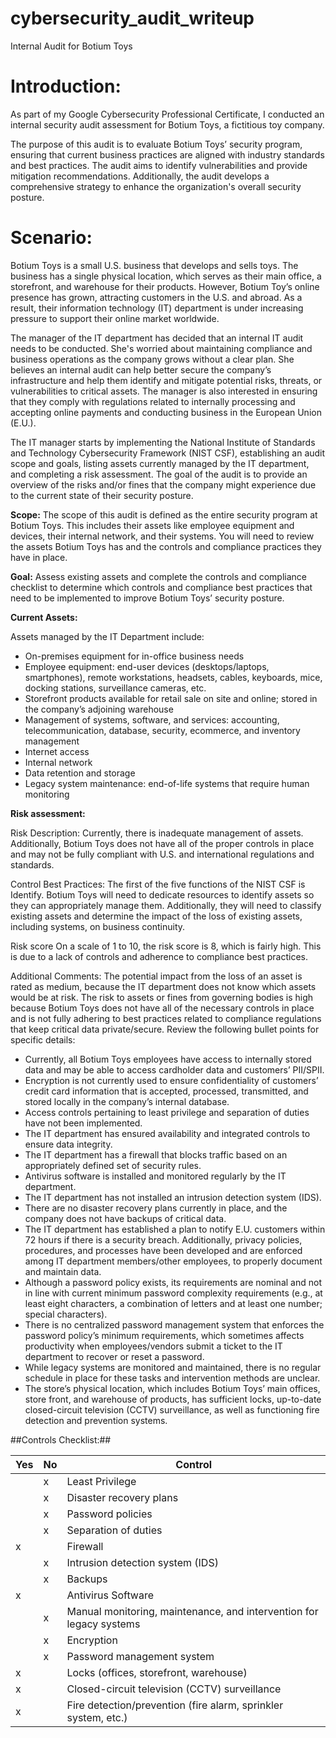 # cybersecurity_audit_writeup
Internal Audit for Botium Toys

# Introduction:
As part of my Google Cybersecurity Professional Certificate, I conducted an internal security audit assessment for Botium Toys, a fictitious toy company.

The purpose of this audit is to evaluate Botium Toys’ security program, ensuring that current business practices are aligned with industry standards and best practices. The audit aims to identify vulnerabilities and provide mitigation recommendations. Additionally, the audit develops a comprehensive strategy to enhance the organization's overall security posture.

# Scenario:
Botium Toys is a small U.S. business that develops and sells toys. The business has a single physical location, which serves as their main office, a storefront, and warehouse for their products. However, Botium Toy’s online presence has grown, attracting customers in the U.S. and abroad. As a result, their information technology (IT) department is under increasing pressure to support their online market worldwide. 

The manager of the IT department has decided that an internal IT audit needs to be conducted. She's worried about maintaining compliance and business operations as the company grows without a clear plan. She believes an internal audit can help better secure the company’s infrastructure and help them identify and mitigate potential risks, threats, or vulnerabilities to critical assets. The manager is also interested in ensuring that they comply with regulations related to internally processing and accepting online payments and conducting business in the European Union (E.U.).   

The IT manager starts by implementing the National Institute of Standards and Technology Cybersecurity Framework (NIST CSF), establishing an audit scope and goals, listing assets currently managed by the IT department, and completing a risk assessment. The goal of the audit is to provide an overview of the risks and/or fines that the company might experience due to the current state of their security posture.

**Scope:**
The scope of this audit is defined as the entire security program at Botium Toys. This includes their assets like employee equipment and devices, their internal network, and their systems. You will need to review the assets Botium Toys has and the controls and compliance practices they have in place.

**Goal:**
Assess existing assets and complete the controls and compliance checklist to determine which controls and compliance best practices that need to be implemented to  improve Botium Toys’ security posture.

**Current Assets:**

Assets managed by the IT Department include: 
- On-premises equipment for in-office business needs  
- Employee equipment: end-user devices (desktops/laptops, smartphones), remote workstations, headsets, cables, keyboards, mice, docking stations, surveillance cameras, etc.
- Storefront products available for retail sale on site and online; stored in the company’s adjoining warehouse
- Management of systems, software, and services: accounting, telecommunication, database, security, ecommerce, and inventory management
- Internet access
- Internal network
- Data retention and storage
- Legacy system maintenance: end-of-life systems that require human monitoring

**Risk assessment:**

Risk Description:
Currently, there is inadequate management of assets. Additionally, Botium Toys does not have all of the proper controls in place and may not be fully compliant with U.S. and international regulations and standards. 

Control Best Practices:
The first of the five functions of the NIST CSF is Identify. Botium Toys will need to dedicate resources to identify assets so they can appropriately manage them. Additionally, they will need to classify existing assets and determine the impact of the loss of existing assets, including systems, on business continuity.

Risk score
On a scale of 1 to 10, the risk score is 8, which is fairly high. This is due to a lack of controls and adherence to compliance best practices.

Additional Comments:
The potential impact from the loss of an asset is rated as medium, because the IT department does not know which assets would be at risk. The risk to assets or fines from governing bodies is high because Botium Toys does not have all of the necessary controls in place and is not fully adhering to best practices related to compliance regulations that keep critical data private/secure. Review the following bullet points for specific details:

- Currently, all Botium Toys employees have access to internally stored data and may be able to access cardholder data and customers’ PII/SPII.
- Encryption is not currently used to ensure confidentiality of customers’ credit card information that is accepted, processed, transmitted, and stored locally in the company’s internal database. 
- Access controls pertaining to least privilege and separation of duties have not been implemented.
- The IT department has ensured availability and integrated controls to ensure data integrity.
- The IT department has a firewall that blocks traffic based on an appropriately defined set of security rules.
- Antivirus software is installed and monitored regularly by the IT department. 
- The IT department has not installed an intrusion detection system (IDS).
- There are no disaster recovery plans currently in place, and the company does not have backups of critical data. 
- The IT department has established a plan to notify E.U. customers within 72 hours if there is a security breach. Additionally, privacy policies, procedures, and processes have been developed and are enforced among IT department members/other employees, to properly document and maintain data.
- Although a password policy exists, its requirements are nominal and not in line with current minimum password complexity requirements (e.g., at least eight characters, a combination of letters and at least one number; special characters). 
- There is no centralized password management system that enforces the password policy’s minimum requirements, which sometimes affects productivity when employees/vendors submit a ticket to the IT department to recover or reset a password.
- While legacy systems are monitored and maintained, there is no regular schedule in place for these tasks and intervention methods are unclear.
- The store’s physical location, which includes Botium Toys’ main offices, store front, and warehouse of products, has sufficient locks, up-to-date closed-circuit television (CCTV) surveillance, as well as functioning fire detection and prevention systems.

##Controls Checklist:##

|   Yes    |    No    |  Control |
|----------|----------|----------|
|          | x        | Least Privilege  |
|          | x        | Disaster recovery plans   |
|          | x        | Password policies  |
|          | x        | Separation of duties |
| x        |          | Firewall  |
|          | x        | Intrusion detection system (IDS)  |
|          | x        | Backups   |
| x        |          | Antivirus Software   |
|          | x        | Manual monitoring, maintenance, and intervention for legacy systems  |
|          | x        | Encryption  |
|          | x        | Password management system  |
| x        |          | Locks (offices, storefront, warehouse)  |
| x        |          | Closed-circuit television (CCTV) surveillance |
| x        |          | Fire detection/prevention (fire alarm, sprinkler system, etc.) |
